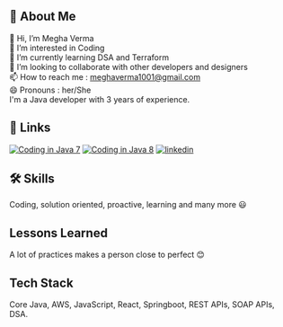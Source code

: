 
## 🚀 About Me

👋 Hi, I’m Megha Verma   
👀 I’m interested in Coding  
🌱 I’m currently learning DSA and Terraform  
💞️ I’m looking to collaborate with other developers and designers  
📫 How to reach me : meghaverma1001@gmail.com   
😄 Pronouns : her/She  
I'm a Java developer with 3 years of experience.
## 🔗 Links
[![Coding in Java 7](https://img.shields.io/badge/java7-coding-000?style=for-the-badge&logo=ko-fi&logoColor=white)](https://github.com/Megha1001/Coding_in_java)
[![Coding in Java 8](https://img.shields.io/badge/java8-coding-000?style=for-the-badge&logo=ko-fi&logoColor=white)](https://github.com/Megha1001/JAVA-8)
[![linkedin](https://img.shields.io/badge/linkedin-0A66C2?style=for-the-badge&logo=linkedin&logoColor=white)](https://www.linkedin.com/in/megha-verma-37658315b/)


## 🛠 Skills
Coding, solution oriented, proactive, learning and many more 😃


## Lessons Learned

A lot of practices makes a person close to perfect 😊


## Tech Stack

Core Java, AWS, JavaScript, React, Springboot, REST APIs, SOAP APIs, DSA.


